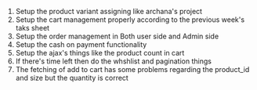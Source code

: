 1. Setup the product variant assigning like archana's project
2. Setup the cart management properly according to the previous week's taks sheet
3. Setup the order management in Both user side and Admin side
4. Setup the cash on payment functionality
5. Setup the ajax's things like the product count in cart 
6. If there's time left then do the whshlist and pagination things
7. The fetching of add to cart has some problems regarding the product_id and size but the quantity is correct